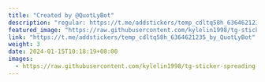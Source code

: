 ```yaml
---
title: "Created by @QuotLyBot"
description: "regular: https://t.me/addstickers/temp_cdltq58h_6364621235_by_QuotLyBot"
featured_image: "https://raw.githubusercontent.com/kylelin1998/tg-sticker-spreading-worldwide-images/main/img/916c6477-22a3-43f7-aecc-b820586b70e1.jpg"
link: "https://t.me/addstickers/temp_cdltq58h_6364621235_by_QuotLyBot"
weight: 3
date: 2024-01-15T10:18:19+08:00
images:
  - https://raw.githubusercontent.com/kylelin1998/tg-sticker-spreading-worldwide-images/main/img/916c6477-22a3-43f7-aecc-b820586b70e1.jpg
---
```

